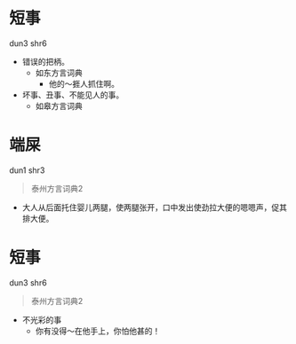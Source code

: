 # 短事
dun3 shr6
+ 错误的把柄。
  * 如东方言词典
    - 他的～捱人抓住啊。
+ 坏事、丑事、不能见人的事。
  * 如皋方言词典


# 端屎
dun1 shr3
> 泰州方言词典2
- 大人从后面托住婴儿两腿，使两腿张开，口中发出使劲拉大便的嗯嗯声，促其排大便。

# 短事
dun3 shr6
> 泰州方言词典2
- 不光彩的事
  - 你有没得～在他手上，你怕他甚的！